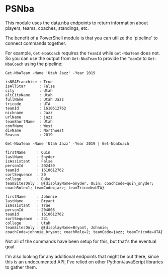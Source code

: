 # PSNba
This module uses the data.nba endpoints to return information about players, teams, coaches, standings, etc.

The benefit of a PowerShell module is that you can utilize the 'pipeline' to connect commands together. 

For example, `Get-NbaCoach` requires the `TeamId` while `Get-NbaTeam` does not. So you can use the output from `Get-NbaTeam` to provide the `TeamId` to `Get-NbaCoach` using the pipeline:

    Get-NbaTeam -Name 'Utah Jazz' -Year 2019
    
    isNBAFranchise : True
    isAllStar      : False
    city           : Utah
    altCityName    : Utah
    fullName       : Utah Jazz
    tricode        : UTA
    teamId         : 1610612762
    nickname       : Jazz
    urlName        : jazz
    teamShortName  : Utah
    confName       : West
    divName        : Northwest
    Season         : 2019
    
    Get-NbaTeam -Name 'Utah Jazz' -Year 2019 | Get-NbaCoach
    
    firstName     : Quin
    lastName      : Snyder
    isAssistant   : False
    personId      : 202439
    teamId        : 1610612762
    sortSequence  : 20
    college       : Duke
    teamSitesOnly : @{displayName=Snyder, Quin; coachCode=quin_snyder; coachRole=1; teamCode=jazz; teamTricode=UTA}

    firstName     : Johnnie
    lastName      : Bryant
    isAssistant   : True
    personId      : 204008
    teamId        : 1610612762
    sortSequence  : 231
    college       : Utah
    teamSitesOnly : @{displayName=Bryant, Johnnie; coachCode=johnnie_bryant; coachRole=2; teamCode=jazz; teamTricode=UTA}

Not all of the commands have been setup for this, but that's the eventual goal.

I'm also looking for any additional endpoints that might be out there, since this is an undocumented API, I've relied on other Python/JavaScript libraries to gather them.
